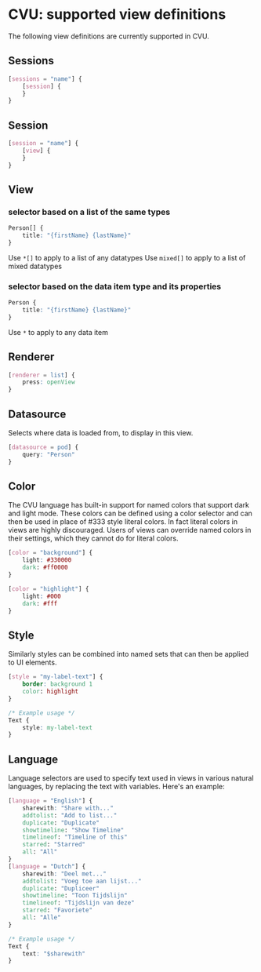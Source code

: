 # CVU: supported view definitions

The following view definitions are currently supported in CVU.

## Sessions

```css
[sessions = "name"] {
    [session] {
    }
}
```

## Session

```css
[session = "name"] {
    [view] {
    }
}
```

## View

### selector based on a list of the same types

```css
Person[] {
    title: "{firstName} {lastName}"
}
```

Use `*[]` to apply to a list of any datatypes
Use `mixed[]` to apply to a list of mixed datatypes

### selector based on the data item type and its properties

```css
Person {
    title: "{firstName} {lastName}"
}
```

Use `*` to apply to any data item

## Renderer

```css
[renderer = list] {
    press: openView
}
```

## Datasource

Selects where data is loaded from, to display in this view.

```css
[datasource = pod] {
    query: "Person"
}
```

## Color

The CVU language has built-in support for named colors that support dark and light mode. These colors can be defined using a color selector and can then be used in place of #333 style literal colors. In fact literal colors in views are highly discouraged. Users of views can override named colors in their settings, which they cannot do for literal colors.

```css
[color = "background"] {
    light: #330000
    dark: #ff0000
}

[color = "highlight"] {
    light: #000
    dark: #fff
}
```

## Style

Similarly styles can be combined into named sets that can then be applied to UI elements.

```css
[style = "my-label-text"] {
    border: background 1
    color: highlight
}

/* Example usage */
Text {
    style: my-label-text
}
```

## Language

Language selectors are used to specify text used in views in various natural languages, by replacing the text with variables. Here's an example:

```css
[language = "English"] {
    sharewith: "Share with..."
    addtolist: "Add to list..."
    duplicate: "Duplicate"
    showtimeline: "Show Timeline"
    timelineof: "Timeline of this"
    starred: "Starred"
    all: "All"
}
[language = "Dutch"] {
    sharewith: "Deel met..."
    addtolist: "Voeg toe aan lijst..."
    duplicate: "Dupliceer"
    showtimeline: "Toon Tijdslijn"
    timelineof: "Tijdslijn van deze"
    starred: "Favoriete"
    all: "Alle"
}

/* Example usage */
Text {
    text: "$sharewith"
}
```